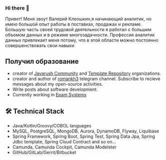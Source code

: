 ### Hi there 👋

Привет! Меня звоут Валерий Клеошкин,я начинающий аналитик, но имею большой опыт работы в поставках, продажах и рекламе. Большую часть своей трудовой деятельности я работал с большим объемом данных и в режиме многозадачности. Профессия аналитик данных привлекает меня потому, что в этой области можно постоянно совершенствовать свои навыки 

## Получил образование
*   creator of [Javarush Community](https://github.com/javarushcommunity) and [Template Repository](https://github.com/template-repository) organizations.
*   creator and author of [romankh3](https://t.me/romankh3) telegram channel. Subscribe to recieve messages about my open-source activities.
*   Write posts about software development.
*   Currently working in [Epam Systems](https://www.linkedin.com/company/epam-systems/)

## 🛠 Technical Stack
*   Java/Kotlin/Groovy/COBOL languages
*   MySQL, PostgreSQL, MongoDB, Aurora, DynamoDB, Flyway, Liquibase
*   Spring Framework, Spring Boot, Spring Test, Spring Data Jpa, Spring Jdbc template, Spring Cloud Contract and so on...
*   Camunda, Camunda Cockpit, Camunda Modeleter
*   GitHub/GitLab/Gerrit/Bitbucket
